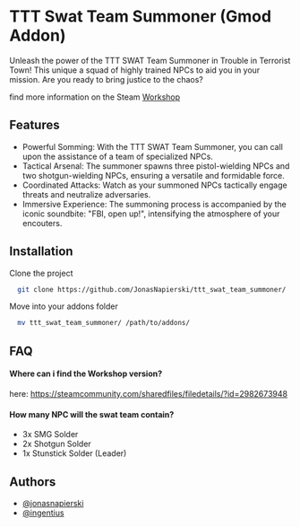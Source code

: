 # TTT Swat Team Summoner (Gmod Addon)
Unleash the power of the TTT SWAT Team Summoner in Trouble in Terrorist Town! This unique a squad of highly trained NPCs to aid you in your mission. Are you ready to bring justice to the chaos?

find more information on the Steam [Workshop](https://steamcommunity.com/sharedfiles/filedetails/?id=2982673948)
## Features

- Powerful Somming: With the TTT SWAT Team Summoner, you can call upon the assistance of a team of specialized NPCs.
- Tactical Arsenal: The summoner spawns three pistol-wielding NPCs and two shotgun-wielding NPCs, ensuring a versatile and formidable force.
- Coordinated Attacks: Watch as your summoned NPCs tactically engage threats and neutralize adversaries.
- Immersive Experience: The summoning process is accompanied by the iconic soundbite: "FBI, open up!", intensifying the atmosphere of your encouters.


## Installation
Clone the project

```bash
  git clone https://github.com/JonasNapierski/ttt_swat_team_summoner/
```

Move into your addons folder

```bash
  mv ttt_swat_team_summoner/ /path/to/addons/
```


## FAQ

#### Where can i find the Workshop version?

here: https://steamcommunity.com/sharedfiles/filedetails/?id=2982673948

#### How many NPC will the swat team contain?
- 3x SMG Solder
- 2x Shotgun Solder
- 1x Stunstick Solder (Leader)



## Authors

- [@jonasnapierski](https://www.github.com/jonasnapierski)
- [@ingentius](https://steamcommunity.com/profiles/76561198433839596/)
